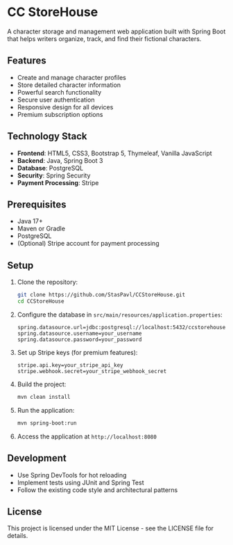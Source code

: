 # CC StoreHouse

A character storage and management web application built with Spring Boot that helps writers organize, track, and find their fictional characters.

## Features

- Create and manage character profiles
- Store detailed character information
- Powerful search functionality
- Secure user authentication
- Responsive design for all devices
- Premium subscription options

## Technology Stack

- **Frontend**: HTML5, CSS3, Bootstrap 5, Thymeleaf, Vanilla JavaScript
- **Backend**: Java, Spring Boot 3
- **Database**: PostgreSQL
- **Security**: Spring Security
- **Payment Processing**: Stripe

## Prerequisites

- Java 17+
- Maven or Gradle
- PostgreSQL
- (Optional) Stripe account for payment processing

## Setup

1. Clone the repository:
   ```bash
   git clone https://github.com/StasPavl/CCStoreHouse.git
   cd CCStoreHouse
   ```

2. Configure the database in `src/main/resources/application.properties`:
   ```properties
   spring.datasource.url=jdbc:postgresql://localhost:5432/ccstorehouse
   spring.datasource.username=your_username
   spring.datasource.password=your_password
   ```

3. Set up Stripe keys (for premium features):
   ```properties
   stripe.api.key=your_stripe_api_key
   stripe.webhook.secret=your_stripe_webhook_secret
   ```

4. Build the project:
   ```bash
   mvn clean install
   ```

5. Run the application:
   ```bash
   mvn spring-boot:run
   ```

6. Access the application at `http://localhost:8080`

## Development

- Use Spring DevTools for hot reloading
- Implement tests using JUnit and Spring Test
- Follow the existing code style and architectural patterns

## License

This project is licensed under the MIT License - see the LICENSE file for details.
